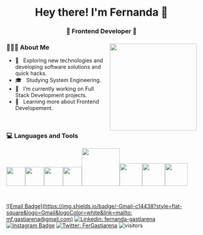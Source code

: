 <h1 align="center">Hey there! I'm Fernanda 👋 </h1>
<h3 align="center">🚀 Frontend Developer 🚀</h3>
<div>
<img align='right' src="https://media.giphy.com/media/ieyl9zmCjO4b4t6qoY/giphy.gif" width="230">
<div align="left"> 
  <h3> 👨🏻‍💻 About Me </h3>

  - 🤔 &nbsp; Exploring new technologies and developing software solutions and quick hacks.
  - 🎓 &nbsp; Studying System Engineering.
  - 💼 &nbsp; I’m currently working on Full Stack Development projects.
  - 🌱 &nbsp; Learning more about Frontend Developement.  
</div> 
</div>

<br/>

<div>
  <h3> 💻 Languages and Tools </h3>
  <p>
   <img src="https://media3.giphy.com/media/ln7z2eWriiQAllfVcn/200w.webp" width="50"><img src="https://i.giphy.com/media/eNAsjO55tPbgaor7ma/200w.webp" width="50"><img src="https://i.giphy.com/media/IdyAQJVN2kVPNUrojM/200.webp" width="50"><img src="https://media3.giphy.com/media/kdFc8fubgS31b8DsVu/giphy.webp" width="50"><img src="https://media.giphy.com/media/kH1DBkPNyZPOk0BxrM/giphy.gif" width="100"><img src="https://media.giphy.com/media/XAxylRMCdpbEWUAvr8/giphy.gif" width="60"><img src="https://media.giphy.com/media/fsEaZldNC8A1PJ3mwp/giphy.gif" width="60"><img src="https://media.giphy.com/media/EK5nB6wQKKN86j7GWx/giphy.gif" width="60">
  <p>
</div> 

<br/>

[![Email Badge](https://img.shields.io/badge/-Gmail-c14438?style=flat-square&logo=Gmail&logoColor=white&link=mailto: mf.gastiarena@gmail.com)](mailto:mf.gastiarena@gmail.com)
[![Linkedin: fernanda-gastiarena](https://img.shields.io/badge/-FerGastiarena-blue?style=flat-square&logo=Linkedin&logoColor=white&link=https://www.linkedin.com/in/fernanda-gastiarena/)](https://www.linkedin.com/in/fernanda-gastiarena/)
[![Instagram Badge](https://img.shields.io/badge/-@fergastiarena-purple?style=flat&logo=instagram&logoColor=white&link=https://instagram.com/fergastiarena/)](https://instagram.com/fergastiarena)
[![Twitter: FerGastiarena](https://img.shields.io/twitter/follow/FerGastiarena?style=social)](https://twitter.com/FerGastiarena)
![visitors](https://visitor-badge.laobi.icu/badge?page_id=fgastiarena)
